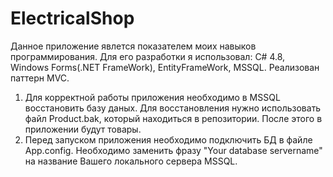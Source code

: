 # ElectricalShop
Данное приложение явлется показателем моих навыков программирования. Для его разработки я использовал: C# 4.8, Windows Forms(.NET FrameWork), EntityFrameWork, MSSQL. Реализован паттерн MVC. 
1. Для корректной работы приложения необходимо в MSSQL восстановить базу даных. Для восстановления нужно использовать файл Product.bak, который находиться в репозитории. После этого в приложении будут товары.
2. Перед запуском приложения необходимо подключить БД в файле App.config. Необходимо заменить фразу "Your database servername" на название Вашего локального сервера MSSQL.
